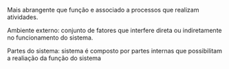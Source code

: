 Mais abrangente que função e associado a processos que realizam atividades.

Ambiente externo: conjunto de fatores que interfere direta ou indiretamente no funcionamento do sistema.

Partes do sistema: sistema é composto por partes internas que possibilitam a realiação da função do sistema